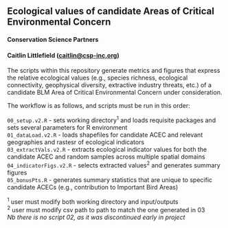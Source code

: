 ## Ecological values of candidate Areas of Critical Environmental Concern
#### Conservation Science Partners
#### Caitlin Littlefield (caitlin@csp-inc.org)

The scripts within this repository generate metrics and figures that express the relative ecological values (e.g., species richness, ecological connectivity, geophysical diversity, extractive industry threats, etc.) of a candidate BLM Area of Critical Environmental Concern under consideration. 

The workflow is as follows, and scripts must be run in this order: 

`00_setup.v2.R` - sets working directory<sup>1</sup> and loads requisite packages and sets several parameters for R environment</br>
`01_dataLoad.v2.R` - loads shapefiles for candidate ACEC and relevant geographies and rastesr of ecological indicators</br>
`03_extractVals.v2.R` - extracts ecological indicator values for both the candidate ACEC and random samples across multiple spatial domains</br>
`04_indicatorFigs.v2.R` - selects extracted values<sup>2</sup> and generates summary figures</br>
`05_bonusPts.R` - generates summary statistics that are unique to specific candidate ACECs (e.g., contribution to Important Bird Areas)</br>

<sup>1</sup> user must modify both working directory and input/outputs</br>
<sup>2</sup> user must modify csv path to path to match the one generated in 03</br>
_Nb there is no script 02, as it was discontinued early in project_</br>
